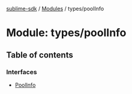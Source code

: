 [sublime-sdk](../README.md) / [Modules](../modules.md) / types/poolInfo

# Module: types/poolInfo

## Table of contents

### Interfaces

- [PoolInfo](../interfaces/types_poolInfo.PoolInfo.md)
